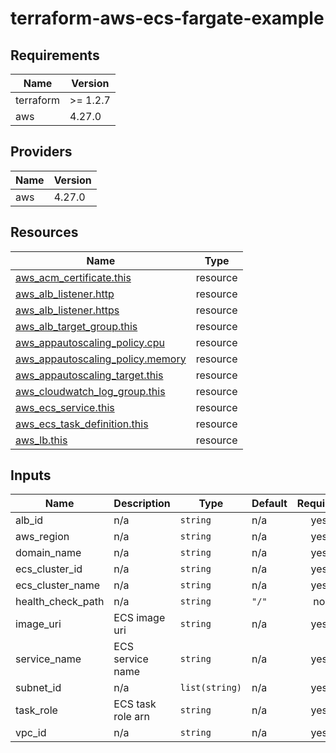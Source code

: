 # terraform-aws-ecs-fargate-example

<!-- BEGIN_TF_DOCS -->
## Requirements

| Name | Version |
|------|---------|
| terraform | >= 1.2.7 |
| aws | 4.27.0 |

## Providers

| Name | Version |
|------|---------|
| aws | 4.27.0 |

## Resources

| Name | Type |
|------|------|
| [aws_acm_certificate.this](https://registry.terraform.io/providers/hashicorp/aws/4.27.0/docs/resources/acm_certificate) | resource |
| [aws_alb_listener.http](https://registry.terraform.io/providers/hashicorp/aws/4.27.0/docs/resources/alb_listener) | resource |
| [aws_alb_listener.https](https://registry.terraform.io/providers/hashicorp/aws/4.27.0/docs/resources/alb_listener) | resource |
| [aws_alb_target_group.this](https://registry.terraform.io/providers/hashicorp/aws/4.27.0/docs/resources/alb_target_group) | resource |
| [aws_appautoscaling_policy.cpu](https://registry.terraform.io/providers/hashicorp/aws/4.27.0/docs/resources/appautoscaling_policy) | resource |
| [aws_appautoscaling_policy.memory](https://registry.terraform.io/providers/hashicorp/aws/4.27.0/docs/resources/appautoscaling_policy) | resource |
| [aws_appautoscaling_target.this](https://registry.terraform.io/providers/hashicorp/aws/4.27.0/docs/resources/appautoscaling_target) | resource |
| [aws_cloudwatch_log_group.this](https://registry.terraform.io/providers/hashicorp/aws/4.27.0/docs/resources/cloudwatch_log_group) | resource |
| [aws_ecs_service.this](https://registry.terraform.io/providers/hashicorp/aws/4.27.0/docs/resources/ecs_service) | resource |
| [aws_ecs_task_definition.this](https://registry.terraform.io/providers/hashicorp/aws/4.27.0/docs/resources/ecs_task_definition) | resource |
| [aws_lb.this](https://registry.terraform.io/providers/hashicorp/aws/4.27.0/docs/resources/lb) | resource |

## Inputs

| Name | Description | Type | Default | Required |
|------|-------------|------|---------|:--------:|
| alb\_id | n/a | `string` | n/a | yes |
| aws\_region | n/a | `string` | n/a | yes |
| domain\_name | n/a | `string` | n/a | yes |
| ecs\_cluster\_id | n/a | `string` | n/a | yes |
| ecs\_cluster\_name | n/a | `string` | n/a | yes |
| health\_check\_path | n/a | `string` | `"/"` | no |
| image\_uri | ECS image uri | `string` | n/a | yes |
| service\_name | ECS service name | `string` | n/a | yes |
| subnet\_id | n/a | `list(string)` | n/a | yes |
| task\_role | ECS task role arn | `string` | n/a | yes |
| vpc\_id | n/a | `string` | n/a | yes |
<!-- END_TF_DOCS -->
